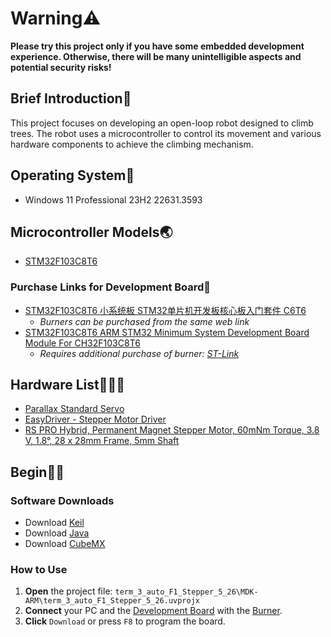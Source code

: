 # Warning⚠️
**Please try this project only if you have some embedded development experience. Otherwise, there will be many unintelligible aspects and potential security risks!**
## Brief Introduction👲

This project focuses on developing an open-loop robot designed to climb trees. The robot uses a microcontroller to control its movement and various hardware components to achieve the climbing mechanism.

## Operating System📢

- Windows 11 Professional 23H2 22631.3593

## Microcontroller Models🌏

- [STM32F103C8T6](https://www.st.com/en/microcontrollers-microprocessors/stm32f103c8.html)

### Purchase Links for Development Board🛒

- [STM32F103C8T6 小系统板 STM32单片机开发板核心板入门套件 C6T6](https://detail.tmall.com/item.htm?abbucket=1&id=734040301724&ns=1&priceTId=2150449c17167574808597897e0bcc&spm=a21n57.1.item.4.314d523cZCoCg0)
    - _Burners can be purchased from the same web link_
- [STM32F103C8T6 ARM STM32 Minimum System Development Board Module For CH32F103C8T6](https://www.amazon.co.uk/STM32F103C8T6-Minimum-System-Development-CH32F103C8T6/dp/B0CQHPMKLK/ref=sr_1_10?crid=3DBZ91YFBZIZW&dib=eyJ2IjoiMSJ9.rBCOpvMxu44WArQ_1KcH_m1MgF4xLSAcbcd7_djmCET2SiyTMgV1qktHoHGYqQYIsYbVZ-YSbn0dAubGGx8LH08eaer-T4b4WxwMwT9WZYsgZU4oH58pRyIOR1J46pqvwP_8AudCeK55J4FikWetcl7qsRVOpKGjpvImHg3gtnh2fuyDfHvgrZnuNLhow_dF4Z3SFDVVkLmQgdqj3OKr-YCbIJR3VBQF6tgPlqdESCg.EHGqO1uGJTjg02HK7yJS3Mzm2TgE650SH-OSWqHSQzo&dib_tag=se&keywords=stm32f103c8t6&qid=1716757990&sprefix=stm32%2Caps%2C161&sr=8-10)
    - _Requires additional purchase of burner: [ST-Link](https://www.amazon.co.uk/AZDelivery-Programming-Aluminium-Downloader-Programmer/dp/B086TWZNMM/ref=pd_day0fbt_thbs_d_sccl_1/261-5086978-6273962?pd_rd_w=WjXod&content-id=amzn1.sym.bfe06781-69ca-4a3a-9842-e535d2f2ae0e&pf_rd_p=bfe06781-69ca-4a3a-9842-e535d2f2ae0e&pf_rd_r=XKF2ZQ8J9DFR6TRYAKVE&pd_rd_wg=0UZP4&pd_rd_r=e77ec29c-9f70-4c4f-b10d-b939ec91a0e5&pd_rd_i=B086TWZNMM&psc=1)_

## Hardware List👨‍👩‍👧

- [Parallax Standard Servo](https://www.parallax.com/product/parallax-standard-servo/)
- [EasyDriver - Stepper Motor Driver](https://www.sparkfun.com/products/12779)
- [RS PRO Hybrid, Permanent Magnet Stepper Motor, 60mNm Torque, 3.8 V, 1.8°, 28 x 28mm Frame, 5mm Shaft](https://uk.rs-online.com/web/p/stepper-motors/5350344)

## Begin🧑‍🍼

### Software Downloads

- Download [Keil](https://www.keil.com/download/product/)
- Download [Java](https://www.java.com/download/ie_manual.jsp)
- Download [CubeMX](https://www.st.com/content/st_com/en/stm32cubemx.html)

### How to Use

1. **Open** the project file: `term_3_auto_F1_Stepper_5_26\MDK-ARM\term_3_auto_F1_Stepper_5_26.uvprojx`
2. **Connect** your PC and the [Development Board](https://www.amazon.co.uk/STM32F103C8T6-Minimum-System-Development-CH32F103C8T6/dp/B0CQHPMKLK/ref=sr_1_10?crid=3DBZ91YFBZIZW&dib=eyJ2IjoiMSJ9.rBCOpvMxu44WArQ_1KcH_m1MgF4xLSAcbcd7_djmCET2SiyTMgV1qktHoHGYqQYIsYbVZ-YSbn0dAubGGx8LH08eaer-T4b4WxwMwT9WZYsgZU4oH58pRyIOR1J46pqvwP_8AudCeK55J4FikWetcl7qsRVOpKGjpvImHg3gtnh2fuyDfHvgrZnuNLhow_dF4Z3SFDVVkLmQgdqj3OKr-YCbIJR3VBQF6tgPlqdESCg.EHGqO1uGJTjg02HK7yJS3Mzm2TgE650SH-OSWqHSQzo&dib_tag=se&keywords=stm32f103c8t6&qid=1716757990&sprefix=stm32%2Caps%2C161&sr=8-10) with the [Burner](https://www.amazon.co.uk/STM32F103C8T6-Minimum-System-Development-CH32F103C8T6/dp/B0CQHPMKLK/ref=sr_1_10?crid=3DBZ91YFBZIZW&dib=eyJ2IjoiMSJ9.rBCOpvMxu44WArQ_1KcH_m1MgF4xLSAcbcd7_djmCET2SiyTMgV1qktHoHGYqQYIsYbVZ-YSbn0dAubGGx8LH08eaer-T4b4WxwMwT9WZYsgZU4oH58pRyIOR1J46pqvwP_8AudCeK55J4FikWetcl7qsRVOpKGjpvImHg3gtnh2fuyDfHvgrZnuNLhow_dF4Z3SFDVVkLmQgdqj3OKr-YCbIJR3VBQF6tgPlqdESCg.EHGqO1uGJTjg02HK7yJS3Mzm2TgE650SH-OSWqHSQzo&dib_tag=se&keywords=stm32f103c8t6&qid=1716757990&sprefix=stm32%2Caps%2C161&sr=8-10).
3. **Click** `Download` or press `F8` to program the board.

